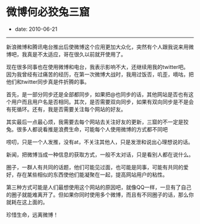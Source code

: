 # 微博何必狡兔三窟

- date: 2010-06-21

--------------------------

新浪微博和腾讯电台推出后使微博这个应用更加大众化，突然有个人跟我说来用微博吧，我真是不太适应，哥在很久以前就开使用了。

现在很多同事也在使用微博和电台，我表示影响不大，还继续用我的twitter吧。因为我曾经有过痛苦的经历，在第一次微博大战时，我用过饭否，叽歪，嘀咕，把他们和twitter同步真是件折腾的事。

首先，是一部分同步还是全部都同步，如果把@也同步的话，其他网站是否也有这个用户而且用户名是否相同。其次，是否需要双向同步，如果有双向同步是不是会有死循环。还有，我是否需要关注每个网站的好友。

其实最后一点最心烦，我需要去每个网站去关注好友的更新，三窟的不一定是狡兔。很多人都说看推是浪费生命，可能每个人使用微博的方式都不同吧

唠叨，只是一个人发推，没有at，不关注其他人，只是发泄和说出心理想说的话。

新闻，把微博当成一种信息的获取方式，一般不太对话，只是看别人都在说什么。

圈子，一群人有共同的话题，他们可能见过面，也可能是同事，可能有共同的爱好，存在某些相似的东西使他们能凝聚在一起，提高网站用户的粘性。

第三种方式可能是人们最想使用这个网站的原因吧，就像QQ一样，一旦有了自己的圈子就能难离开了。但如果你同时使用多个微博，而且有不同圈子的话，那么你就耗在这上面的。

珍惜生命，远离微博！
